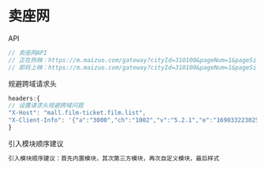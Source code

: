 # 卖座网

API

```javascript
// 卖座网API
// 正在热映：https://m.maizuo.com/gateway?cityId=310100&pageNum=1&pageSize=10&type=1&k=9925800
// 即将上映：https://m.maizuo.com/gateway?cityId=310100&pageNum=1&pageSize=10&type=2&k=9925800
```

规避跨域请求头

```javascript
headers:{
// 设置请求头规避跨域问题
"X-Host": "mall.film-ticket.film.list",
"X-Client-Info": '{"a":"3000","ch":"1002","v":"5.2.1","e":"16903322302568072615428097"}'
}
```

引入模块顺序建议

```javascript
引入模块顺序建议：首先内置模块，其次第三方模块，再次自定义模块，最后样式
```

